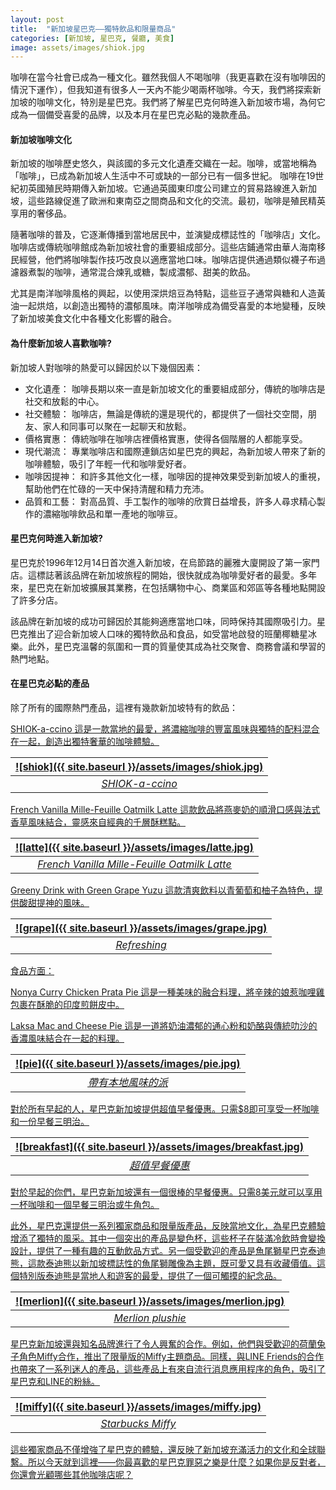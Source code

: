 ```yaml
---
layout: post
title:  "新加坡星巴克——獨特飲品和限量商品"
categories: [新加坡, 星巴克, 餐廳, 美食]
image: assets/images/shiok.jpg
---
```

咖啡在當今社會已成為一種文化。雖然我個人不喝咖啡（我更喜歡在沒有咖啡因的情況下運作），但我知道有很多人一天內不能少喝兩杯咖啡。今天，我們將探索新加坡的咖啡文化，特別是星巴克。我們將了解星巴克何時進入新加坡市場，為何它成為一個備受喜愛的品牌，以及本月在星巴克必點的幾款產品。

#### 新加坡咖啡文化

新加坡的咖啡歷史悠久，與該國的多元文化遺產交織在一起。咖啡，或當地稱為「咖啡」，已成為新加坡人生活中不可或缺的一部分已有一個多世紀。
咖啡在19世紀初英國殖民時期傳入新加坡。它通過英國東印度公司建立的貿易路線進入新加坡，這些路線促進了歐洲和東南亞之間商品和文化的交流。最初，咖啡是殖民精英享用的奢侈品。

隨著咖啡的普及，它逐漸傳播到當地居民中，並演變成標誌性的「咖啡店」文化。咖啡店或傳統咖啡館成為新加坡社會的重要組成部分。這些店鋪通常由華人海南移民經營，他們將咖啡製作技巧改良以適應當地口味。咖啡店提供通過類似襪子布過濾器煮製的咖啡，通常混合煉乳或糖，製成濃郁、甜美的飲品。

尤其是南洋咖啡風格的興起，以使用深烘焙豆為特點，這些豆子通常與糖和人造黃油一起烘焙，以創造出獨特的濃郁風味。南洋咖啡成為備受喜愛的本地變種，反映了新加坡美食文化中各種文化影響的融合。

#### 為什麼新加坡人喜歡咖啡?

新加坡人對咖啡的熱愛可以歸因於以下幾個因素：
+ 文化遺產： 咖啡長期以來一直是新加坡文化的重要組成部分，傳統的咖啡店是社交和放鬆的中心。
+ 社交體驗： 咖啡店，無論是傳統的還是現代的，都提供了一個社交空間，朋友、家人和同事可以聚在一起聊天和放鬆。
+ 價格實惠： 傳統咖啡在咖啡店裡價格實惠，使得各個階層的人都能享受。
+ 現代潮流： 專業咖啡店和國際連鎖店如星巴克的興起，為新加坡人帶來了新的咖啡體驗，吸引了年輕一代和咖啡愛好者。
+ 咖啡因提神： 和許多其他文化一樣，咖啡因的提神效果受到新加坡人的重視，幫助他們在忙碌的一天中保持清醒和精力充沛。
+ 品質和工藝： 對高品質、手工製作的咖啡的欣賞日益增長，許多人尋求精心製作的濃縮咖啡飲品和單一產地的咖啡豆。

#### 星巴克何時進入新加坡?

星巴克於1996年12月14日首次進入新加坡，在烏節路的麗雅大廈開設了第一家門店。這標誌著該品牌在新加坡旅程的開始，很快就成為咖啡愛好者的最愛。多年來，星巴克在新加坡擴展其業務，在包括購物中心、商業區和郊區等各種地點開設了許多分店。

該品牌在新加坡的成功可歸因於其能夠適應當地口味，同時保持其國際吸引力。星巴克推出了迎合新加坡人口味的獨特飲品和食品，如受當地啟發的班蘭椰糖星冰樂。此外，星巴克溫馨的氛圍和一貫的質量使其成為社交聚會、商務會議和學習的熱門地點。

#### 在星巴克必點的產品

除了所有的國際熱門產品，這裡有幾款新加坡特有的飲品：

<u>SHIOK-a-ccino<u>
這是一款當地的最愛，將濃縮咖啡的豐富風味與獨特的配料混合在一起，創造出獨特奢華的咖啡體驗。

| ![shiok]({{ site.baseurl }}/assets/images/shiok.jpg)
|:--:| 
|  *SHIOK-a-ccino*  |

<u>French Vanilla Mille-Feuille Oatmilk Latte<u>
這款飲品將燕麥奶的順滑口感與法式香草風味結合，靈感來自經典的千層酥糕點。

| ![latte]({{ site.baseurl }}/assets/images/latte.jpg)
|:--:| 
|  *French Vanilla Mille-Feuille Oatmilk Latte*  |

<u>Greeny Drink with Green Grape Yuzu<u>
這款清爽飲料以青葡萄和柚子為特色，提供酸甜提神的風味。

| ![grape]({{ site.baseurl }}/assets/images/grape.jpg)
|:--:| 
|  *Refreshing*  |

食品方面：

<u>Nonya Curry Chicken Prata Pie<u>
這是一種美味的融合料理，將辛辣的娘惹咖哩雞包裹在酥脆的印度煎餅皮中。

<u>Laksa Mac and Cheese Pie<u>
這是一道將奶油濃郁的通心粉和奶酪與傳統叻沙的香濃風味結合在一起的料理。

| ![pie]({{ site.baseurl }}/assets/images/pie.jpg)
|:--:| 
|  *帶有本地風味的派*  |

對於所有早起的人，星巴克新加坡提供超值早餐優惠。只需$8即可享受一杯咖啡和一份早餐三明治。

| ![breakfast]({{ site.baseurl }}/assets/images/breakfast.jpg)
|:--:| 
|  *超值早餐優惠*  |

對於早起的你們，星巴克新加坡還有一個很棒的早餐優惠。只需8美元就可以享用一杯咖啡和一個早餐三明治或牛角包。

此外，星巴克還提供一系列獨家商品和限量版產品，反映當地文化，為星巴克體驗增添了獨特的風采。其中一個突出的產品是變色杯，這些杯子在裝滿冷飲時會變換設計，提供了一種有趣的互動飲品方式。另一個受歡迎的產品是魚尾獅星巴克泰迪熊，這款泰迪熊以新加坡標誌性的魚尾獅雕像為主題，既可愛又具有收藏價值。這個特別版泰迪熊是當地人和遊客的最愛，提供了一個可觸摸的紀念品。

| ![merlion]({{ site.baseurl }}/assets/images/merlion.jpg)
|:--:| 
|  *Merlion plushie*  |

星巴克新加坡還與知名品牌進行了令人興奮的合作。例如，他們與受歡迎的荷蘭兔子角色Miffy合作，推出了限量版的Miffy主題商品。同樣，與LINE Friends的合作也帶來了一系列迷人的產品，這些產品上有來自流行消息應用程序的角色，吸引了星巴克和LINE的粉絲。

| ![miffy]({{ site.baseurl }}/assets/images/miffy.jpg)
|:--:| 
|  *Starbucks Miffy*  |

這些獨家商品不僅增強了星巴克的體驗，還反映了新加坡充滿活力的文化和全球聯繫。所以今天就到這裡——你最喜歡的星巴克罪惡之樂是什麼？如果你是反對者，你還會光顧哪些其他咖啡店呢？